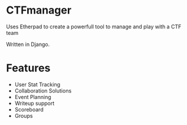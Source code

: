 # CTFmanager

Uses Etherpad to create a powerfull tool to manage and play with a CTF team

Written in Django.

# Features

- User Stat Tracking
- Collaboration Solutions
- Event Planning
- Writeup support
- Scoreboard
- Groups
